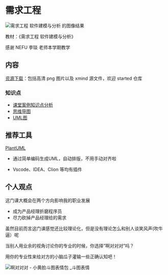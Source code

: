 # 需求工程

![需求工程 软件建模与分析 的图像结果](https://s2.loli.net/2022/05/21/8wJBfoF57DY3X6g.jpg)



教材：《需求工程 软件建模与分析》

感谢 NEFU 李琰 老师本学期教学



## 内容

[资源下载](https://github.com/PokIsemaine/ohmyfish/tree/master/docs/%E4%B8%93%E4%B8%9A%E8%AF%BE)：包括高清 png 图片以及 xmind 源文件，欢迎 started 仓库



### 知识点

* [课堂案例知识点分析](/专业课/需求工程/课堂案例知识点分析.md)
* [思维导图](/专业课/需求工程/需求工程思维导图.md)
* [UML图](/专业课/需求工程/UML图.md)

## 推荐工具

[PlantUML](https://plantuml.com/zh/) 

* 通过简单编码生成UML，自动排版，不用手动对齐啦

* Vscode、IDEA、Clion 等均有插件

	

## 个人观点

这门课大概会在两个方向影响我的职业发展

* 成为产品经理折磨程序员
* 尽力砍掉产品经理给的需求

虽然目前而言这门课感觉还比较理论化，但是没有理论怎么和别人谈笑风声(吹牛逼）呢

当别人用业余的视角讨论你的专业的时候，你选择”啊对对对”吗？

用你的专业性来给对方的小脑瓜子灌输一些正确认知吧！



![啊对对对 - 小黄脸斗图表情包 _斗图表情](http://tva3.sinaimg.cn/large/006GJQvhgy1gyom0q66xvj30u00vxwgu.jpg)
